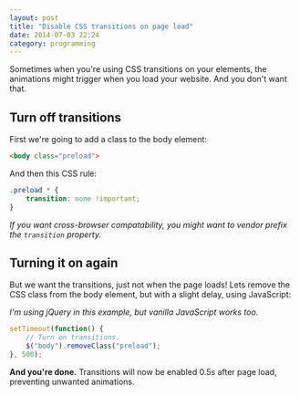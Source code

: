 ```yaml
---
layout: post
title: "Disable CSS transitions on page load"
date: 2014-07-03 22:24
category: programming
---
```


Sometimes when you're using CSS transitions on your elements, the animations might trigger when you load your website.
And you don't want that.

## Turn off transitions

First we're going to add a class to the body element:

```html
<body class="preload">
```

And then this CSS rule:

```css
.preload * {
	transition: none !important;
}
```

_If you want cross-browser compatability, you might want to vendor prefix the `transition` property._

## Turning it on again

But we want the transitions, just not when the page loads!
Lets remove the CSS class from the body element, but with a slight delay, using JavaScript:

_I'm using jQuery in this example, but vanilla JavaScript works too._

```js
setTimeout(function() {
	// Turn on transitions.
	$("body").removeClass("preload");
}, 500);
```

__And you're done.__
Transitions will now be enabled 0.5s after page load, preventing unwanted animations.
